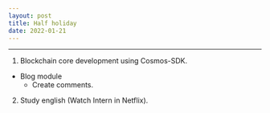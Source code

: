 ```yaml
---
layout: post
title: Half holiday
date: 2022-01-21
---
```


***

1. Blockchain core development using Cosmos-SDK.
  * Blog module
    * Create comments.
2. Study english (Watch Intern in Netflix).